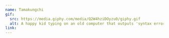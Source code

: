 ```yaml
---
name: Tamakungchi
gif:
  src: https://media.giphy.com/media/Q2W4hziDOyzu0/giphy.gif
  alt: A happy kid typing on an old computer that outputs 'syntax error'.
link:
---
```

